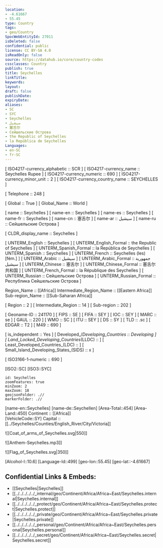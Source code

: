 ```yaml
---
location:
- -4.61667
- 55.45
type: Country
tags:
- geo/Country
SpocWebEntityId: 27011
isDeleted: false
confidential: public
license: CC BY-SA 4.0
isReadOnly: false
source: https://datahub.io/core/country-codes
cssclasses: Country
publish: true
title: Seychelles
linkTitle: 
keywords: 
layout: 
draft: false
publishDate: 
expiryDate: 
aliases:
- SC
- SYC
- Seychelles
- سيشيل
- 塞舌尔
- Сейшельские Острова
- the Republic of Seychelles
- la República de Seychelles
Languages:
- en-SC
- fr-SC
---
```



[	ISO4217-currency_alphabetic	 :: SCR ] 
[	ISO4217-currency_name	 :: Seychelles Rupee ] 
[	ISO4217-currency_numeric	 :: 690 ] 
[	ISO4217-currency_minor_unit	 :: 2 ] 
[	ISO4217-currency_country_name	 :: SEYCHELLES ] 

[	Telephone	 :: 248 ] 

[	Global	 :: True ] 
[	Global_Name	 :: World ] 

[	name	 :: Seychelles ] 
[	name-en	 :: Seychelles ] 
[	name-es	 :: Seychelles ] 
[	name-fr	 :: Seychelles ] 
[	name-cn	 :: 塞舌尔 ] 
[	name-ar	 :: سيشيل ] 
[	name-ru	 :: Сейшельские Острова ] 

[	CLDR_display_name	 :: Seychelles ] 

[	UNTERM_English	 :: Seychelles ] 
[	UNTERM_English_Formal	 :: the Republic of Seychelles ] 
[	UNTERM_Spanish_Formal	 :: la República de Seychelles ] 
[	UNTERM_Spanish	 :: Seychelles ] 
[	UNTERM_French	 :: Seychelles (les) [fém.] ] 
[	UNTERM_Arabic	 :: سيشيل ] 
[	UNTERM_Arabic_Formal	 :: جمهورية سيشيل ] 
[	UNTERM_Chinese	 :: 塞舌尔 ] 
[	UNTERM_Chinese_Formal	 :: 塞舌尔共和国 ] 
[	UNTERM_French_Formal	 :: la République des Seychelles ] 
[	UNTERM_Russian	 :: Сейшельские Острова ] 
[	UNTERM_Russian_Formal	 :: Республика Сейшельские Острова ] 

Region_Name ::  [[Africa]] 
Intermediate_Region_Name ::  [[Eastern Africa]] 
Sub-region_Name ::  [[Sub-Saharan Africa]] 

[	Region	 :: 2 ] 
[	Intermediate_Region	 :: 14 ] 
[	Sub-region	 :: 202 ] 

[	Geoname-ID	 :: 241170 ] 
[	FIPS	 :: SE ] 
[	FIFA	 :: SEY ] 
[	IOC	 :: SEY ] 
[	MARC	 :: se ] 
[	GAUL	 :: 220 ] 
[	WMO	 :: SC ] 
[	ITU	 :: SEY ] 
[	DS	 :: SY ] 
[	TLD	 :: .sc ] 
[	EDGAR	 :: T2 ] 
[	M49	 :: 690 ] 

[	is_independent	 :: Yes ] 
[	Developed_/_Developing_Countries	 :: Developing ] 
[	Land_Locked_Developing_Countries_(LLDC)	 ::  ] 
[	Least_Developed_Countries_(LDC)	 ::  ] 
[	Small_Island_Developing_States_(SIDS)	 :: x ] 

[	ISO3166-1-numeric	 :: 690 ] 



[ISO2::SC] 
[ISO3::SYC] 
```leaflet
id: Seychelles
zoomFeatures: true 
minZoom: 2 
maxZoom: 18
geojsonFolder: .//
markerFolder: .//
```

[name-en::Seychelles] 
[name-de::Seychellen] 
[Area-Total::454] 
[Area-Land::450] 
Continent :: [[Africa]]  
[VehicleCode::SY] 
Capital :: [[../Seychelles/Counties/English_River/City/Victoria]]  

![[Coat_of_arms_of_Seychelles.svg|550]] 

![[Anthem-Seychelles.mp3]] 

![[Flag_of_Seychelles.svg|350]] 

[Alcohol-l::10.6] 
[Language-Id::499] 
[geo-lon::55.45] 
[geo-lat::-4.61667] 



## Confidential Links & Embeds: 
- [[Seychelles|Seychelles]] 
- [[../../../../../_internal/geo/Continent/Africa/Africa~East/Seychelles.internal|Seychelles.internal]] 
- [[../../../../../_protect/geo/Continent/Africa/Africa~East/Seychelles.protect|Seychelles.protect]] 
- [[../../../../../_private/geo/Continent/Africa/Africa~East/Seychelles.private|Seychelles.private]] 
- [[../../../../../_personal/geo/Continent/Africa/Africa~East/Seychelles.personal|Seychelles.personal]] 
- [[../../../../../_secret/geo/Continent/Africa/Africa~East/Seychelles.secret|Seychelles.secret]] 
